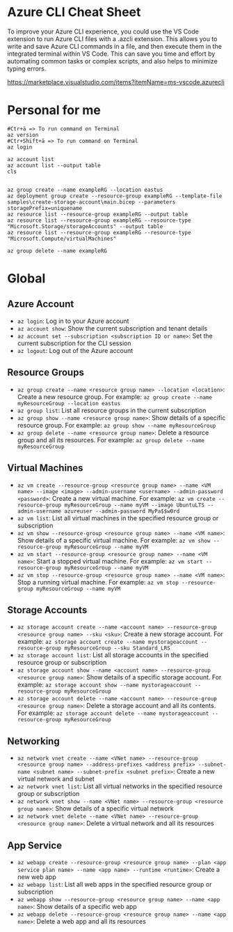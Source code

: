 # Azure CLI Cheat Sheet

To improve your Azure CLI experience, you could use the VS Code extension to run Azure CLI files with a .azcli extension. This allows you to write and save Azure CLI commands in a file, and then execute them in the integrated terminal within VS Code. This can save you time and effort by automating common tasks or complex scripts, and also helps to minimize typing errors.

https://marketplace.visualstudio.com/items?itemName=ms-vscode.azurecli
# Personal for me

```commands
#Ctr+ä => To run command on Terminal
az version 
#Ctr+Shift+ä => To run command on Terminal
az login

az account list
az account list --output table
cls


az group create --name exampleRG --location eastus
az deployment group create --resource-group exampleRG --template-file samples\create-storage-account\main.bicep --parameters storagePrefix=uniquename
az resource list --resource-group exampleRG --output table
az resource list --resource-group exampleRG --resource-type "Microsoft.Storage/storageAccounts" --output table
az resource list --resource-group exampleRG --resource-type "Microsoft.Compute/virtualMachines"

az group delete --name exampleRG

```

# Global
## Azure Account
- `az login`: Log in to your Azure account
- `az account show`: Show the current subscription and tenant details
- `az account set --subscription <subscription ID or name>`: Set the current subscription for the CLI session
- `az logout`: Log out of the Azure account

## Resource Groups
- `az group create --name <resource group name> --location <location>`: Create a new resource group. For example: `az group create --name myResourceGroup --location eastus`
- `az group list`: List all resource groups in the current subscription
- `az group show --name <resource group name>`: Show details of a specific resource group. For example: `az group show --name myResourceGroup`
- `az group delete --name <resource group name>`: Delete a resource group and all its resources. For example: `az group delete --name myResourceGroup`

## Virtual Machines
- `az vm create --resource-group <resource group name> --name <VM name> --image <image> --admin-username <username> --admin-password <password>`: Create a new virtual machine. For example: `az vm create --resource-group myResourceGroup --name myVM --image UbuntuLTS --admin-username azureuser --admin-password MyPa$$w0rd`
- `az vm list`: List all virtual machines in the specified resource group or subscription
- `az vm show --resource-group <resource group name> --name <VM name>`: Show details of a specific virtual machine. For example: `az vm show --resource-group myResourceGroup --name myVM`
- `az vm start --resource-group <resource group name> --name <VM name>`: Start a stopped virtual machine. For example: `az vm start --resource-group myResourceGroup --name myVM`
- `az vm stop --resource-group <resource group name> --name <VM name>`: Stop a running virtual machine. For example: `az vm stop --resource-group myResourceGroup --name myVM`

## Storage Accounts
- `az storage account create --name <account name> --resource-group <resource group name> --sku <sku>`: Create a new storage account. For example: `az storage account create --name mystorageaccount --resource-group myResourceGroup --sku Standard_LRS`
- `az storage account list`: List all storage accounts in the specified resource group or subscription
- `az storage account show --name <account name> --resource-group <resource group name>`: Show details of a specific storage account. For example: `az storage account show --name mystorageaccount --resource-group myResourceGroup`
- `az storage account delete --name <account name> --resource-group <resource group name>`: Delete a storage account and all its contents. For example: `az storage account delete --name mystorageaccount --resource-group myResourceGroup`

## Networking
- `az network vnet create --name <VNet name> --resource-group <resource group name> --address-prefixes <address prefix> --subnet-name <subnet name> --subnet-prefix <subnet prefix>`: Create a new virtual network and subnet
- `az network vnet list`: List all virtual networks in the specified resource group or subscription
- `az network vnet show --name <VNet name> --resource-group <resource group name>`: Show details of a specific virtual network
- `az network vnet delete --name <VNet name> --resource-group <resource group name>`: Delete a virtual network and all its resources

## App Service
- `az webapp create --resource-group <resource group name> --plan <app service plan name> --name <app name> --runtime <runtime>`: Create a new web app
- `az webapp list`: List all web apps in the specified resource group or subscription
- `az webapp show --resource-group <resource group name> --name <app name>`: Show details of a specific web app
- `az webapp delete --resource-group <resource group name> --name <app name>`: Delete a web app and all its resources